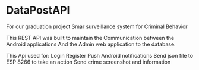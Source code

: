 # DataPostAPI

For our graduation project
Smar surveillance system for Criminal Behavior

This REST API was built to maintain the
Communication between the Android applications
And the Admin web application to the database.

This Api used for:
Login
Register
Push Android notifications
Send json file to ESP 8266 to take an action
Send crime screenshot and information
